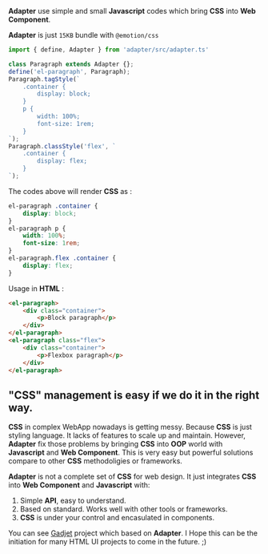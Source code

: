 <div style="margin-top: 2rem; width: 100%;"></div>

**Adapter** use simple and small **Javascript** codes which bring **CSS**
into **Web Component**.

**Adapter** is just `15KB` bundle with `@emotion/css`


```js
import { define, Adapter } from 'adapter/src/adapter.ts'

class Paragraph extends Adapter {};
define('el-paragraph', Paragraph);
Paragraph.tagStyle(`
    .container {
        display: block;
    }
    p {
        width: 100%;
        font-size: 1rem;
    }
`);
Paragraph.classStyle('flex', `
    .container {
        display: flex;
    }
`);
```

The codes above will render **CSS** as :

```css
el-paragraph .container {
    display: block;
}
el-paragraph p {
    width: 100%;
    font-size: 1rem;
}
el-paragraph.flex .container {
    display: flex;
}
```

Usage in **HTML** :

```html
<el-paragraph>
    <div class="container">
        <p>Block paragraph</p>
    </div>
</el-paragraph>
<el-paragraph class="flex">
    <div class="container">
        <p>Flexbox paragraph</p>
    </div>
</el-paragraph>
```

## "CSS" management is easy if we do it in the right way.

**CSS** in complex WebApp nowadays is getting messy. Because **CSS**
is just styling language. It lacks of features to scale up and maintain.
However, **Adapter** fix those problems by bringing **CSS**
into **OOP** world with **Javascript** and **Web Component**.
This is very easy but powerful solutions compare to other
**CSS** methodoligies or frameworks.

**Adapter** is not a complete set of **CSS** for web design. It just integrates
**CSS** into **Web Component** and **Javascript** with:

1. Simple **API**, easy to understand.
2. Based on standard. Works well with other tools or frameworks.
3. **CSS** is under your control and encasulated in components.

You can see [Gadjet](https://nitipit.github.io/gadjet/index.html) project
which based on **Adapter**. I Hope this can be the initiation for many
HTML UI projects to come in the future. ;)
